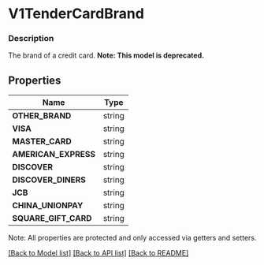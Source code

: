 # V1TenderCardBrand

### Description

The brand of a credit card.
**Note: This model is deprecated.**

## Properties
Name | Type
------------ | -------------
**OTHER_BRAND** | string
**VISA** | string
**MASTER_CARD** | string
**AMERICAN_EXPRESS** | string
**DISCOVER** | string
**DISCOVER_DINERS** | string
**JCB** | string
**CHINA_UNIONPAY** | string
**SQUARE_GIFT_CARD** | string

Note: All properties are protected and only accessed via getters and setters.

[[Back to Model list]](../../README.md#documentation-for-models) [[Back to API list]](../../README.md#documentation-for-api-endpoints) [[Back to README]](../../README.md)

